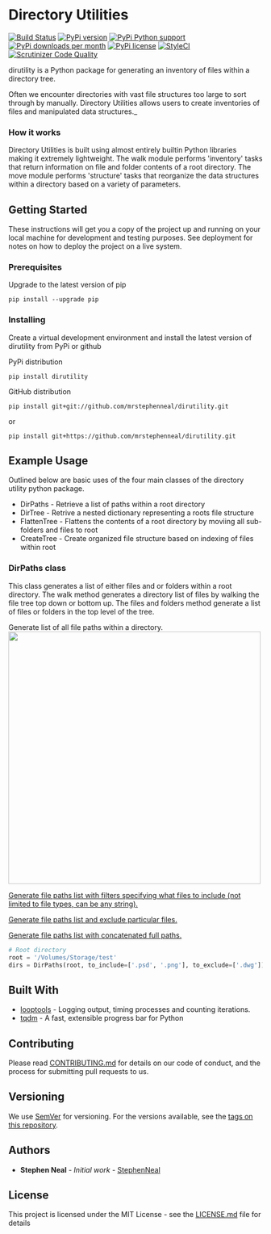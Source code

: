 # Directory Utilities

[![Build Status](https://travis-ci.com/sfneal/dirutility.svg?branch=master)](https://travis-ci.com/sfneal/dirutility)
[![PyPi version](https://img.shields.io/pypi/v/dirutility)](https://pypi.org/project/dirutility)
[![PyPi Python support](https://img.shields.io/pypi/pyversions/dirutility)](https://pypi.org/project/dirutility)
[![PyPi downloads per month](https://img.shields.io/pypi/dm/dirutility)](https://pypi.org/project/dirutility)
[![PyPi license](https://img.shields.io/pypi/l/dirutility)](https://pypi.org/project/dirutility)
[![StyleCI](https://github.styleci.io/repos/139184099/shield?branch=master)](https://github.styleci.io/repos/139184099?branch=master)
[![Scrutinizer Code Quality](https://scrutinizer-ci.com/g/sfneal/dirutility/badges/quality-score.png?b=master)](https://scrutinizer-ci.com/g/sfneal/dirutility/?branch=master)

dirutility is a Python package for generating an inventory of files within a directory tree.

Often we encounter directories with vast file structures too large to sort through by manually.  Directory Utilities
allows users to create inventories of files and manipulated data structures._


### How it works

Directory Utilities is built using almost entirely builtin Python libraries making it extremely lightweight. The walk
module performs 'inventory' tasks that return information on file and folder contents of a root directory.  The move
module performs 'structure' tasks that reorganize the data structures within a directory based on a variety of
parameters.

## Getting Started

These instructions will get you a copy of the project up and running on your local machine for development and testing purposes. See deployment for notes on how to deploy the project on a live system.

### Prerequisites

Upgrade to the latest version of pip

```
pip install --upgrade pip
```

### Installing

Create a virtual development environment and install the latest version of dirutility from PyPi or github

PyPi distribution

```
pip install dirutility
```

GitHub distribution

```
pip install git+git://github.com/mrstephenneal/dirutility.git
```
or

```
pip install git+https://github.com/mrstephenneal/dirutility.git
```

## Example Usage

Outlined below are basic uses of the four main classes of the directory utility python package.

* DirPaths - Retrieve a list of paths within a root directory
* DirTree - Retrive a nested dictionary representing a roots file structure
* FlattenTree - Flattens the contents of a root directory by moviing all sub-folders and files to root
* CreateTree - Create organized file structure based on indexing of files within root

### DirPaths class

This class generates a list of either files and or folders within a root directory.  The walk method generates a directory list of files by walking the file tree top down or bottom up.  The files and folders method generate a list of files or folders in the top level of the tree.

Generate list of all file paths within a directory.
<br><img src="https://i.imgur.com/Ur7dGOC.gif" width="500"><br>

<a href="https://i.imgur.com/ogj9ZNQ.gif">Generate file paths list with filters specifying what files to include (not limited to file types, can be any string).<a>

<a href="https://i.imgur.com/dGAAdDO.gif">Generate file paths list and exclude particular files.<a>

<a href="https://i.imgur.com/cQjrL18.gif">Generate file paths list with concatenated full paths.<a>

```python
# Root directory
root = '/Volumes/Storage/test'
dirs = DirPaths(root, to_include=['.psd', '.png'], to_exclude=['.dwg'])
```

## Built With

* [looptools](https://github.com/mrstephenneal/looptools) - Logging output, timing processes and counting iterations.
* [tqdm](https://github.com/tqdm/tqdm) - A fast, extensible progress bar for Python

## Contributing

Please read [CONTRIBUTING.md](https://github.com/mrstephenneal/dirutility/blob/master/CONTRIBUTING.md) for details on our code of conduct, and the process for submitting pull requests to us.

## Versioning

We use [SemVer](http://semver.org/) for versioning. For the versions available, see the [tags on this repository](https://github.com/dirutility/tags). 

## Authors

* **Stephen Neal** - *Initial work* - [StephenNeal](https://github.com/mrstephenneal)

## License

This project is licensed under the MIT License - see the [LICENSE.md](LICENSE.md) file for details